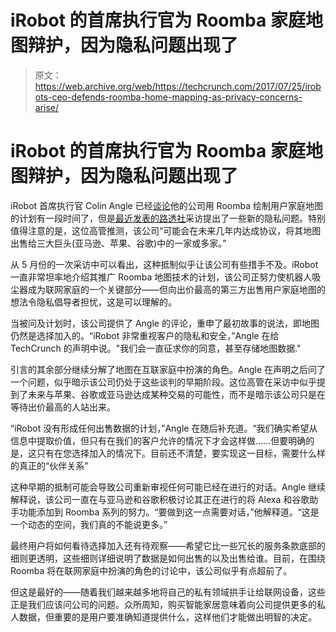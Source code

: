 # iRobot 的首席执行官为 Roomba 家庭地图辩护，因为隐私问题出现了 

> 原文：<https://web.archive.org/web/https://techcrunch.com/2017/07/25/irobots-ceo-defends-roomba-home-mapping-as-privacy-concerns-arise/>

# iRobot 的首席执行官为 Roomba 家庭地图辩护，因为隐私问题出现了

iRobot 首席执行官 Colin Angle 已经[谈论](https://web.archive.org/web/20221202141513/https://beta.techcrunch.com/2017/03/14/roomba-connected-home/)他的公司用 Roomba 绘制用户家庭地图的计划有一段时间了，但是[最近发表的路透社](https://web.archive.org/web/20221202141513/http://www.reuters.com/article/us-irobot-strategy-idUSKBN1A91A5)采访提出了一些新的隐私问题。特别值得注意的是，这位高管推测，该公司“可能会在未来几年内达成协议，将其地图出售给三大巨头(亚马逊、苹果、谷歌)中的一家或多家。”

从 5 月份的一次采访中可以看出，这种抵制似乎让该公司有些措手不及。iRobot 一直非常坦率地介绍其推广 Roomba 地图技术的计划，该公司正努力使机器人吸尘器成为联网家庭的一个关键部分——但向出价最高的第三方出售用户家庭地图的想法令隐私倡导者担忧，这是可以理解的。

当被问及计划时，该公司提供了 Angle 的评论，重申了最初故事的说法，即地图仍然是选择加入的。“iRobot 非常重视客户的隐私和安全，”Angle 在给 TechCrunch 的声明中说。"我们会一直征求你的同意，甚至存储地图数据."

引言的其余部分继续分解了地图在互联家庭中扮演的角色。Angle 在声明之后问了一个问题，似乎暗示该公司仍处于这些谈判的早期阶段。这位高管在采访中似乎提到了未来与苹果、谷歌或亚马逊达成某种交易的可能性，而不是暗示该公司只是在等待出价最高的人站出来。

“iRobot 没有形成任何出售数据的计划，”Angle 在随后补充道。“我们确实希望从信息中提取价值，但只有在我们的客户允许的情况下才会这样做……但要明确的是，这只有在您选择加入的情况下。目前还不清楚，要实现这一目标，需要什么样的真正的“伙伴关系”

这种早期的抵制可能会导致公司重新审视任何可能已经在进行的对话。Angle 继续解释说，该公司一直在与亚马逊和谷歌积极讨论其正在进行的将 Alexa 和谷歌助手功能添加到 Roomba 系列的努力。“要做到这一点需要对话，”他解释道。“这是一个动态的空间，我们真的不能说更多。”

最终用户将如何看待选择加入还有待观察——希望它比一些冗长的服务条款底部的细则更透明，这些细则详细说明了数据是如何出售的以及出售给谁。目前，在围绕 Roomba 将在联网家庭中扮演的角色的讨论中，该公司似乎有点超前了。

但这是最好的——随着我们越来越多地将自己的私有领域拱手让给联网设备，这些正是我们应该问公司的问题。众所周知，购买智能家居意味着向公司提供更多的私人数据，但重要的是用户要准确知道提供什么，这样他们才能做出明智的决定。